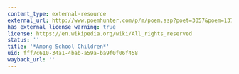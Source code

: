 ```yaml
---
content_type: external-resource
external_url: http://www.poemhunter.com/p/m/poem.asp?poet=3057&poem=13778
has_external_license_warning: true
license: https://en.wikipedia.org/wiki/All_rights_reserved
status: ''
title: '*Among School Children*'
uid: fff7c610-34a1-4bab-a59a-ba9f0f06f458
wayback_url: ''
---
```

